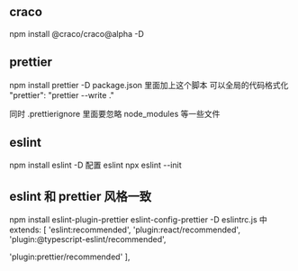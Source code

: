 ## craco

npm install @craco/craco@alpha -D

## prettier

npm install prettier -D
package.json 里面加上这个脚本 可以全局的代码格式化
"prettier": "prettier --write ."

同时 .prettierignore 里面要忽略 node_modules 等一些文件

## eslint

npm install eslint -D
配置 eslint
npx eslint --init

## eslint 和 prettier 风格一致

npm install eslint-plugin-prettier eslint-config-prettier -D
eslintrc.js 中
extends: [
'eslint:recommended',
'plugin:react/recommended',
'plugin:@typescript-eslint/recommended',

<!-- eslint 检测时同时检测 prettier -->

'plugin:prettier/recommended'
],
